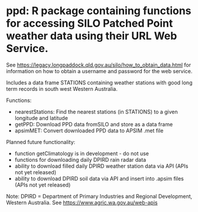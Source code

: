 ppd:  R package containing functions for accessing SILO Patched Point weather data using their URL Web Service.
====================================================

See https://legacy.longpaddock.qld.gov.au/silo/how_to_obtain_data.html for information on how to obtain a username and password for the web service.

Includes a data frame STATIONS containing weather stations with good long term records in south west Western Australia.

Functions:
* nearestStations: Find the nearest stations (in STATIONS) to a given longitude and latitude
* getPPD: Download PPD data fromSILO and store as a data frame
* apsimMET: Convert downloaded PPD data to APSIM .met file

Planned future functionality:
* function getClimatology is in development - do not use
* functions for downloading daily DPIRD rain radar data
*	ability to download filled daily DPIRD weather station data via API (APIs not yet released)
*	ability to download DPIRD soil data via API and insert into .apsim files (APIs not yet released)

Note: DPIRD = Department of Primary Industries and Regional Development, Western Australia. See https://www.agric.wa.gov.au/web-apis 

